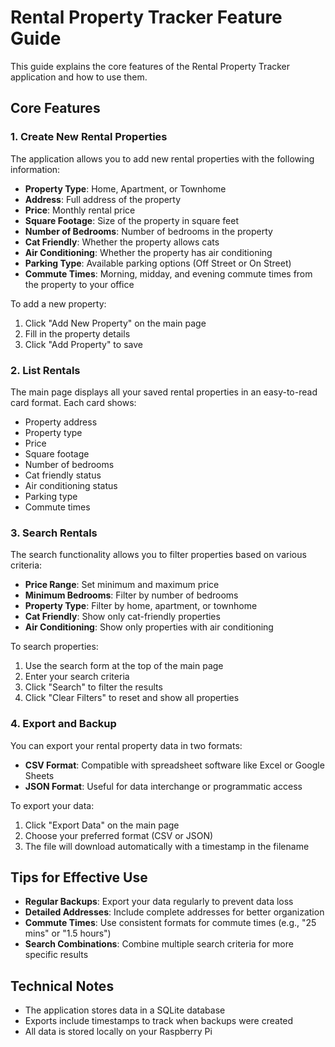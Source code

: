 # Rental Property Tracker Feature Guide

This guide explains the core features of the Rental Property Tracker application and how to use them.

## Core Features

### 1. Create New Rental Properties

The application allows you to add new rental properties with the following information:

- **Property Type**: Home, Apartment, or Townhome
- **Address**: Full address of the property
- **Price**: Monthly rental price
- **Square Footage**: Size of the property in square feet
- **Number of Bedrooms**: Number of bedrooms in the property
- **Cat Friendly**: Whether the property allows cats
- **Air Conditioning**: Whether the property has air conditioning
- **Parking Type**: Available parking options (Off Street or On Street)
- **Commute Times**: Morning, midday, and evening commute times from the property to your office

To add a new property:
1. Click "Add New Property" on the main page
2. Fill in the property details
3. Click "Add Property" to save

### 2. List Rentals

The main page displays all your saved rental properties in an easy-to-read card format. Each card shows:

- Property address
- Property type
- Price
- Square footage
- Number of bedrooms
- Cat friendly status
- Air conditioning status
- Parking type
- Commute times

### 3. Search Rentals

The search functionality allows you to filter properties based on various criteria:

- **Price Range**: Set minimum and maximum price
- **Minimum Bedrooms**: Filter by number of bedrooms
- **Property Type**: Filter by home, apartment, or townhome
- **Cat Friendly**: Show only cat-friendly properties
- **Air Conditioning**: Show only properties with air conditioning

To search properties:
1. Use the search form at the top of the main page
2. Enter your search criteria
3. Click "Search" to filter the results
4. Click "Clear Filters" to reset and show all properties

### 4. Export and Backup

You can export your rental property data in two formats:

- **CSV Format**: Compatible with spreadsheet software like Excel or Google Sheets
- **JSON Format**: Useful for data interchange or programmatic access

To export your data:
1. Click "Export Data" on the main page
2. Choose your preferred format (CSV or JSON)
3. The file will download automatically with a timestamp in the filename

## Tips for Effective Use

- **Regular Backups**: Export your data regularly to prevent data loss
- **Detailed Addresses**: Include complete addresses for better organization
- **Commute Times**: Use consistent formats for commute times (e.g., "25 mins" or "1.5 hours")
- **Search Combinations**: Combine multiple search criteria for more specific results

## Technical Notes

- The application stores data in a SQLite database
- Exports include timestamps to track when backups were created
- All data is stored locally on your Raspberry Pi
